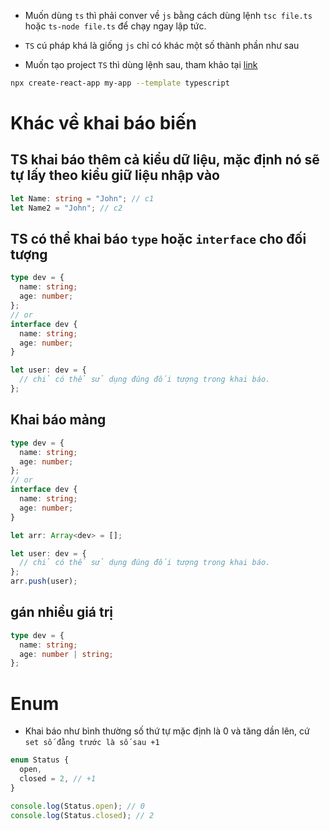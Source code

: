 - Muốn dùng `ts` thì phải conver về `js` bằng cách dùng lệnh `tsc file.ts` hoặc `ts-node file.ts` để chạy ngay lập tức.
- `TS` cú pháp khá là giống `js` chỉ có khác một số thành phần như sau

- Muốn tạo project `TS` thì dùng lệnh sau, tham khảo tại [link](https://create-react-app.dev/docs/adding-typescript)

```sh
npx create-react-app my-app --template typescript
```

# Khác về khai báo biến

## TS khai báo thêm cả kiểu dữ liệu, mặc định nó sẽ tự lấy theo kiểu giữ liệu nhập vào

```ts
let Name: string = "John"; // c1
let Name2 = "John"; // c2
```

## TS có thể khai báo `type` hoặc `interface` cho đối tượng

```ts
type dev = {
  name: string;
  age: number;
};
// or
interface dev {
  name: string;
  age: number;
}

let user: dev = {
  // chỉ có thể sử dụng đúng đối tượng trong khai báo.
};
```

## Khai báo mảng

```ts
type dev = {
  name: string;
  age: number;
};
// or
interface dev {
  name: string;
  age: number;
}

let arr: Array<dev> = [];

let user: dev = {
  // chỉ có thể sử dụng đúng đối tượng trong khai báo.
};
arr.push(user);
```

## gán nhiều giá trị

```ts
type dev = {
  name: string;
  age: number | string;
};
```

# Enum

- Khai báo như bình thường số thứ tự mặc định là 0 và tăng dần lên, cứ `set số đằng trước là số sau +1`

```ts
enum Status {
  open,
  closed = 2, // +1
}

console.log(Status.open); // 0
console.log(Status.closed); // 2
```
